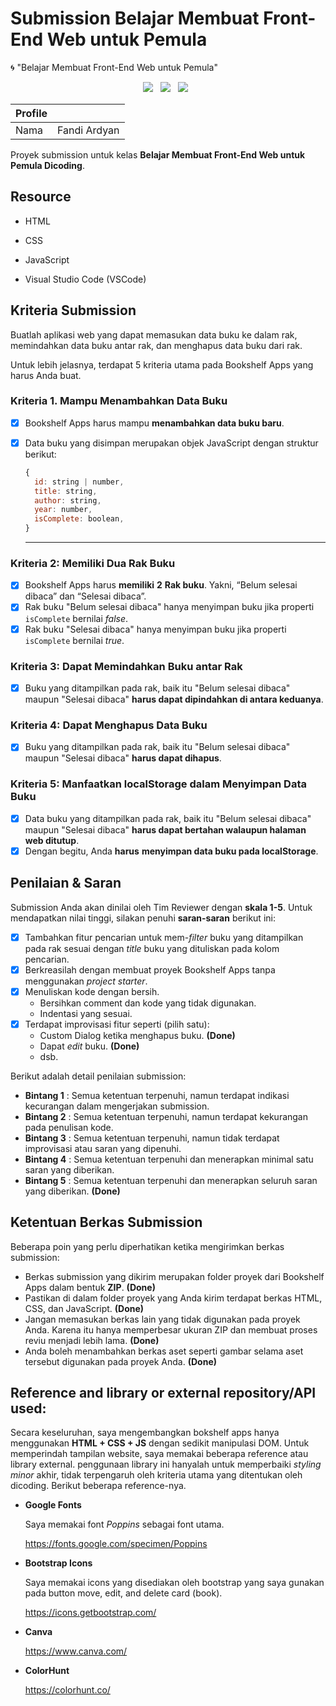 # Submission Belajar Membuat Front-End Web untuk Pemula

🌀 "Belajar Membuat Front-End Web untuk Pemula"

<p align='center'>
  <a href="https://www.w3.org/standards/webdesign/htmlcss">
    <img src="https://img.shields.io/badge/HTML5-E34F26?style=for-the-badge&logo=html5&logoColor=white"/></a>&nbsp;&nbsp;
  <a href="https://www.w3.org/standards/webdesign/htmlcss">
    <img src="https://img.shields.io/badge/CSS3-1572B6?style=for-the-badge&logo=css3&logoColor=white"/></a>&nbsp;&nbsp;
  <a href="https://www.javascript.com/">
    <img src="https://img.shields.io/badge/JavaScript-F7DF1E?style=for-the-badge&logo=javascript&logoColor=black"/></a>&nbsp;&nbsp;
</p>

<div align="center">

| Profile |              |
| ------- | ------------ |
| Nama    | Fandi Ardyan |

</div>

Proyek submission untuk kelas **Belajar Membuat Front-End Web untuk Pemula Dicoding**.

## Resource

- HTML

- CSS

- JavaScript

- Visual Studio Code (VSCode)

## Kriteria Submission

Buatlah aplikasi web yang dapat memasukan data buku ke dalam rak, memindahkan data buku antar rak, dan menghapus data buku dari rak.

Untuk lebih jelasnya, terdapat 5 kriteria utama pada Bookshelf Apps yang harus Anda buat.

### Kriteria 1. Mampu Menambahkan Data Buku

- [x] Bookshelf Apps harus mampu **menambahkan data buku baru**.

- [x] Data buku yang disimpan merupakan objek JavaScript dengan struktur berikut:

  ```javascript
  {
    id: string | number,
    title: string,
    author: string,
    year: number,
    isComplete: boolean,
  }
  ```

  ***

### Kriteria 2: Memiliki Dua Rak Buku

- [x] Bookshelf Apps harus **memiliki** **2** **Rak buku**. Yakni, “Belum selesai dibaca” dan “Selesai dibaca”.
- [x] Rak buku "Belum selesai dibaca" hanya menyimpan buku jika properti `isComplete` bernilai _false_.
- [x] Rak buku "Selesai dibaca" hanya menyimpan buku jika properti `isComplete` bernilai _true_.

### Kriteria 3: Dapat Memindahkan Buku antar Rak

- [x] Buku yang ditampilkan pada rak, baik itu "Belum selesai dibaca" maupun "Selesai dibaca" **harus dapat dipindahkan di antara keduanya**.

### Kriteria 4: Dapat Menghapus Data Buku

- [x] Buku yang ditampilkan pada rak, baik itu "Belum selesai dibaca" maupun "Selesai dibaca" **harus dapat dihapus**.

### Kriteria 5: Manfaatkan localStorage dalam Menyimpan Data Buku

- [x] Data buku yang ditampilkan pada rak, baik itu "Belum selesai dibaca" maupun "Selesai dibaca" **harus dapat bertahan walaupun halaman web ditutup**.
- [x] Dengan begitu, Anda **harus** **menyimpan data buku pada localStorage**.

## Penilaian & Saran

Submission Anda akan dinilai oleh Tim Reviewer dengan **skala 1-5**. Untuk mendapatkan nilai tinggi, silakan penuhi **saran-saran** berikut ini:

- [x] Tambahkan fitur pencarian untuk mem-_filter_ buku yang ditampilkan pada rak sesuai dengan _title_ buku yang dituliskan pada kolom pencarian.
- [x] Berkreasilah dengan membuat proyek Bookshelf Apps tanpa menggunakan _project starter_.
- [x] Menuliskan kode dengan bersih.
  - Bersihkan comment dan kode yang tidak digunakan.
  - Indentasi yang sesuai.
- [x] Terdapat improvisasi fitur seperti (pilih satu):
  - Custom Dialog ketika menghapus buku. **(Done)**
  - Dapat _edit_ buku. **(Done)**
  - dsb.

Berikut adalah detail penilaian submission:

- **Bintang 1** : Semua ketentuan terpenuhi, namun terdapat indikasi kecurangan dalam mengerjakan submission.
- **Bintang 2** : Semua ketentuan terpenuhi, namun terdapat kekurangan pada penulisan kode.
- **Bintang 3** : Semua ketentuan terpenuhi, namun tidak terdapat improvisasi atau saran yang dipenuhi.
- **Bintang 4** : Semua ketentuan terpenuhi dan menerapkan minimal satu saran yang diberikan.
- **Bintang 5** : Semua ketentuan terpenuhi dan menerapkan seluruh saran yang diberikan. **(Done)**

## Ketentuan Berkas Submission

Beberapa poin yang perlu diperhatikan ketika mengirimkan berkas submission:

- Berkas submission yang dikirim merupakan folder proyek dari Bookshelf Apps dalam bentuk **ZIP**. **(Done)**
- Pastikan di dalam folder proyek yang Anda kirim terdapat berkas HTML, CSS, dan JavaScript. **(Done)**
- Jangan memasukan berkas lain yang tidak digunakan pada proyek Anda. Karena itu hanya memperbesar ukuran ZIP dan membuat proses reviu menjadi lebih lama. **(Done)**
- Anda boleh menambahkan berkas aset seperti gambar selama aset tersebut digunakan pada proyek Anda. **(Done)**

## Reference and library or external repository/API used:

Secara keseluruhan, saya mengembangkan bokshelf apps hanya menggunakan **HTML + CSS + JS** dengan sedikit manipulasi DOM. Untuk memperindah tampilan website, saya memakai beberapa reference atau library external. penggunaan library ini hanyalah untuk memperbaiki _styling minor_ akhir, tidak terpengaruh oleh kriteria utama yang ditentukan oleh dicoding. Berikut beberapa reference-nya.

- **Google Fonts**

  Saya memakai font _Poppins_ sebagai font utama.

  https://fonts.google.com/specimen/Poppins

- **Bootstrap Icons**

  Saya memakai icons yang disediakan oleh bootstrap yang saya gunakan pada button move, edit, and delete card (book).

  https://icons.getbootstrap.com/

- **Canva**

  https://www.canva.com/

- **ColorHunt**

  https://colorhunt.co/
